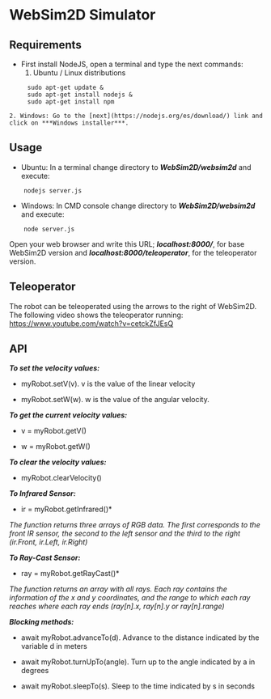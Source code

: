 
# WebSim2D Simulator

## Requirements


- First install NodeJS, open a terminal and type the next commands:
    1. Ubuntu / Linux distributions

~~~
     sudo apt-get update &
     sudo apt-get install nodejs &
     sudo apt-get install npm
~~~

    2. Windows: Go to the [next](https://nodejs.org/es/download/) link and click on ***Windows installer***.

## Usage

  - Ubuntu: In a terminal change directory to ***WebSim2D/websim2d*** and execute:
~~~
    nodejs server.js
~~~

  - Windows: In CMD console change directory to ***WebSim2D/websim2d*** and execute:

~~~
    node server.js
~~~

Open your web browser and write this URL; ***localhost:8000/***, for base WebSim2D version and ***localhost:8000/teleoperator***, for the teleoperator version.

## Teleoperator

The robot can be teleoperated using the arrows to the right of WebSim2D. The following video shows the teleoperator running:
https://www.youtube.com/watch?v=cetckZfJEsQ

## API

***To set the velocity values:***

  - myRobot.setV(v). v is the value of the linear velocity

  - myRobot.setW(w). w is the value of the angular velocity.

***To get the current velocity values:***

  - v = myRobot.getV()

  - w = myRobot.getW()

***To clear the velocity values:***

  - myRobot.clearVelocity()

***To Infrared Sensor:***

  - ir = myRobot.getInfrared()*

*The function returns three arrays of RGB data. The first corresponds to the front IR sensor, the second to the left sensor and the third to the right (ir.Front, ir.Left, ir.Right)*

***To Ray-Cast Sensor:***

  - ray = myRobot.getRayCast()*

*The function returns an array with all rays. Each ray contains the information of the x and y coordinates, and
the range to which each ray reaches where each ray ends (ray[n].x, ray[n].y or ray[n].range)*

***Blocking methods:***

- await myRobot.advanceTo(d). Advance to the distance indicated by the variable d in meters

- await myRobot.turnUpTo(angle). Turn up to the angle indicated by a in degrees

- await myRobot.sleepTo(s). Sleep to the time indicated by s in seconds
